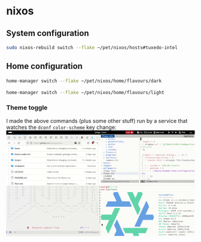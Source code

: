 # nixos
## System configuration
```sh
sudo nixos-rebuild switch --flake ~/pet/nixos/hosts#tuxedo-intel
```

## Home configuration
```sh
home-manager switch --flake ~/pet/nixos/home/flavours/dark
```
```sh
home-manager switch --flake ~/pet/nixos/home/flavours/light
```
### Theme toggle
I made the above commands (plus some other stuff) run by a service that watches the `dconf` `color-scheme` key change:  
<img src="images/gnome-theme-toggle.gif" alt="demo" loop=infinite>
